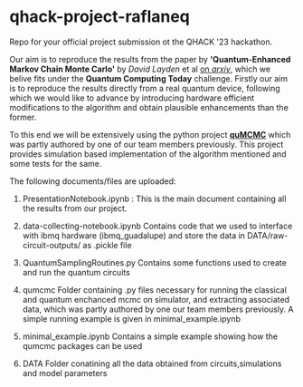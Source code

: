 # qhack-project-raflaneq
Repo for your official project submission ot the QHACK '23 hackathon.

Our aim is to reproduce the results from the paper by **'Quantum-Enhanced Markov Chain Monte Carlo'** by *David Layden* et al [on *arxiv*](https://arxiv.org/abs/2203.12497), which we belive fits under the **Quantum Computing Today** challenge. Firstly our aim is to reproduce the results directly from a real quantum device, following which we would like to advance by introducing hardware efficient modifications to the algorithm and obtain plausible enhancements than the former.

To this end we will be extensively using the python project [**quMCMC**](https://github.com/pafloxy/quMCMC) which was partly authored by one of our team members previously. This project provides simulation based implementation of the algorithm mentioned and some tests for the same.

The following documents/files are uploaded:
1. PresentationNotebook.ipynb :
This is the main document containing all the results from our project.

2. data-collecting-notebook.ipynb
Contains code that we used to interface with ibmq hardware (ibmq_guadalupe) and store the data in DATA/raw-circuit-outputs/ as .pickle file

3. QuantumSamplingRoutines.py
Contains some functions used to create and run the quantum circuits

4. qumcmc
Folder containing .py files necessary for running the classical and quantum enchanced mcmc on simulator, and extracting associated data, which was partly authored by one our team members previously. A simple running example is given in minimal_example.ipynb

5. minimal_example.ipynb
Contains a simple example showing how the qumcmc packages can be used

6. DATA
Folder conatining all the data obtained from circuits,simulations and model parameters